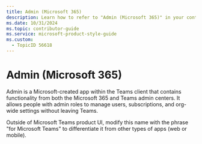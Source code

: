 ```yaml
---
title: Admin (Microsoft 365)
description: Learn how to refer to "Admin (Microsoft 365)" in your content.
ms.date: 10/31/2024
ms.topic: contributor-guide
ms.service: microsoft-product-style-guide
ms.custom:
  - TopicID 56618
---
```



# Admin (Microsoft 365)

Admin is a Microsoft-created app within the Teams client that contains functionality from both the Microsoft 365 and Teams admin centers. It allows people with admin roles to manage users, subscriptions, and org-wide settings without leaving Teams.

Outside of Microsoft Teams product UI, modify this name with the phrase "for Microsoft Teams" to differentiate it from other types of apps (web or mobile).

